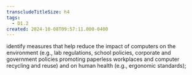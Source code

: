 ```yaml
---
transcludeTitleSize: h4
tags:
  - D1.2
created: 2024-10-08T09:57:11.000-0400
---
```

identify measures that help reduce the impact of computers on the environment (e.g., lab regulations, school policies, corporate and government policies promoting paperless workplaces and computer recycling and reuse) and on human health (e.g., ergonomic standards);